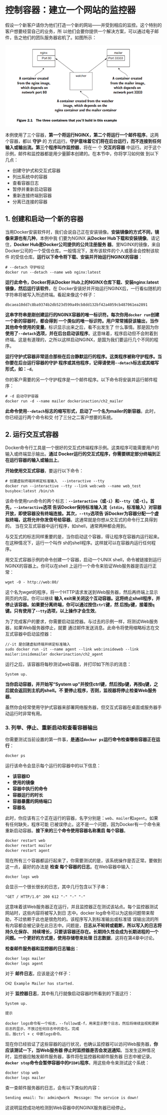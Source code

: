 控制容器：建立一个网站的监控器
===================================================================================
假设一个新客户请你为他们打造一个新的网站——并受到相应的监控。这个特别的客户想要经营自己的业务，所
以他们会要你提供一个解决方案，可以通过电子邮件，告之他们的团队服务器宕机了。如图所示：

![本例中构建的三个容器](img/1.png)

本例使用了三个容器，**第一个将运行NGINX，第二个将运行一个邮件程序**。这两个容器，都以 **守护** 的
方式运行。**守护意味着它们将在后台运行，而不连接到任何输入或输出流。第三个程序叫作监控器**，将在一
个 **交互的容器** 中运行。对于这个示例，邮件和监控器都是用少量脚本创建的。在本节中，你将学习如何做
到以下几点：
+ 创建守护式和交互式容器
+ 列出系统中的容器
+ 查看容器日志
+ 暂停并重新启动容器
+ 重新连接终端到容器
+ 分离已连接的容器

## 1. 创建和启动一个新的容器
当用Docker安装软件时，我们会说自己正在安装镜像。**安装镜像的方式不同，镜像来源也有几种**。本例中我
们要为NGINX **从Docker Hub下载和安装镜像**。请记住，**Docker Hub是Docker公司提供的公共注册服务
器**。里NGINX的镜像，来自Docker公司的一个受信仓库。一般情况下，发布该软件的个人或基金会控制该软件
的受信仓库。**运行以下命令将下载、安装并开始运行NGINX的容器**：
```shell
# --detach 守护标记
docker run --detach --name web nginx:latest
```
**运行此命令，Docker将从Docker Hub上的NGINX仓库下载、安装nginx:latest镜像，然后运行该软件**。在
Docker安装好并开始运行NGINX后，一行看似随机的字符串将被写入所述终端。看起来像这个样子：
```
dbcaea10dd7c8ba9374b2db523d599a49cb8dd132bf42a4059cb487061ea2891
```
**这串字符串是刚创建运行的NGINX容器的唯一标识符。每次你用`docker run`创建一个新的容器时，都会得到
一个类似的唯一标识符。用户常常捕获该输出，当作其他命令使用的变量**。标识显示出来之后，看不出发生了
什么事情。那是因为你 **使用了`--detach`选项，并在后台启动该程序**。这意味着，程序启动但不会附着到
终端。这是有道理的，之所以这样启动NGINX，是国为我们要运行几个不同的程序。

**运行守护式容器非常适合那些在后台静默运行的程序。这类程序被称守护程序。当你要在后台运行容器的守护
程序或其他程序，记得请使用`--detach`标志或其缩写形式，如：`-d`**。

你的客户需要的另一个守护程序是一个邮件程序。以下命令将安装并运行邮件程序：
```shell
# -d 启动守护容器
docker run -d --name mailer dockerinaction/ch2_mailer
```
**此命令使用`--detach`标志的缩写形式，启动了一个名为mailer的新容器**。此时，你已经运行两个命令和交
付了三分之二客户想要的系统。

## 2. 运行交互式容器
Docker命令行工具是一个很好的交互式终端程序示例。这类程序可能需要用户的输入或终端显示输出。**通过
Docker运行的交互式程序，你需要绑定部分终端到正在运行容器的输入或输出上**。

**开始使用交互式容器**，要运行以下命令：
```shell
# 创建虚拟终端并绑定标准输入  --interactive --tty
docker run --interactive --tty --link web:web --name web_test busybox:latest /bin/sh
```
该命令使用run命令的两个标志：**`--interactive`（或`-i`）和`--tty`（或`-t`）。首先，`--interactive`选项
告诉Docker保持标准输入流（`stdin`，标准输入）对容器开放，即使容器没有终端连接。其次，`--tty`选项告
诉Docker为容器分配一个虚拟终端，这将允许你发信号给容器**。这通常就是你想从交互式的命令行工具得到的。
当在交互式容器中运行程序，如shell，通常两种都会用到。

与交互式的标志同样重要的是，当你启动这个容器，得让程序在容器内运行起来。在这种情况下，运行一个叫作
sh的shell程序。这样就可以在容器内运行任何程序。

用交互式容器示例的命令创建一个容器，启动一个UNIX shell，命令被链接到运行NGINX的容器上。你可以在shell
上运行一个命令来验证Web服务器是否运行正常：
```shell
wget -O - http://web:80/
```
这个名为wget的程序，将一个HTTP请求发送到Web服务器，然后再终端上显示网页的内容。你可以继续 **输入
exit来关闭这个互动容器。这将终止shell程序，并停止该容器。如果要分离终端，你可以通过按住`ctrl`键，然
后按`p`键，接着按`q`键。只有使用了`--tty`选项，以上操作才会生效**。

为了完成客户的要求，你需要启动监控器。与过去的示例一样，将测试Web服务器，如果Web服务器停止，就要
通过邮件发送消息。此命令将使用缩略标志在交互式容器中启动监控器：
```shell
//-it 是创建虚拟终端并绑定标准输入
sudo docker run -it --name agent --link web:insideweb --link mailer:insidemailer dockerinaction/ch2_agent
```
运行之后，该容器将每秒测试web容器，并打印如下所示的消息：
```
System up.
```
**当你启动容器，并开始写“System up”并按住ctrl键，然后按p键，再按q键，之后就会返回到主机的shell。不
要停止程序，否则，监视器将停止检查Web服务器**。

虽然你会经常使用守护式容器来部署网络服务器，但交互式容器在桌面或服务器手动运行时非常有用。

### 3. 列举、停止、重新启动和查看容器输出
你需要测试当前设置的第一件事，**是通过`docker ps`运行命令检查哪些容器正在运行**：
```shell
docker ps
```
运行该命令会显示每个运行的容器中的以下信息：
+ **该容器ID**
+ **使用的镜像**
+ **容器中执行的命令**
+ **容器运行的时长**
+ **容器暴露的网络端口**
+ **容器名**

此时，你应该有三个正在运行的容器，名字分别是：`web`、`mailer`和`agent`。如果有任何缺失，程序可能
已被误停止。这不是一个问题，因为Docker有一个命令来重新启动容器。**接下来的三个命令使用容器名称重启
每个容器**。
```shell
docker restart web 
docker restart mailer 
docker restart agent 
```
现在所有三个容器都运行起来了，你需要测试的是，该系统操作是否正常。要做到这一点，最好的办法是 **检查
每个容器的日志**。在Web容器中输入：
```shell
docker logs web
```
会显示一个很长很长的日志，其中几行包含以下子串：
```
"GET / HTTP/1.0" 200 612 "-" "-" "-"
```
这意味着该Web服务器正在运行，并且监控器正在测试该站点。每个监控器测试网站时，这些内容将被写入到日
志中。docker log命令可以为这些问题带来帮助，不过依赖于此也是很危险的。该程序写入到标准输出或标准错
误输出流的所有内容都会被记录在此日志中。问题是，**日志从不轮转或截断，所以写入的日志将持久化保存、
持续增长，只要该容器还存在。长期持久性会成为长期进程的一个问题。一个更好的方式是，使用存储卷来处理
日志数据**，这将在第4章中讨论。

**检查邮件服务器和监控器的日志输出**：
```shell
docker logs mailer
docker logs agent
```
对于 **邮件日志**，应该是这个样子：
```
CH2 Example Mailer has started.
```
对于 **监控器日志**，其中有几行就像启动容器时所看到的下面这行：
```
System up.
```
```
提示

docker logs命令有一个标志，--follow或-f，用来显示整个日志，然后将继续监视和更新日志的显示，不放过任何日志中的变化。完成
后，按ctrl + c 中断logs命令。
```
现在你已经验证了这些容器的运行状况，也确认监控器可以访问Web服务器，**你应该测试一下，当Web服务器
停止时监控器是否会发送通知**。当发生这种情况时，监控器应触发邮件服务器，事件将在监控器和邮件服务器
日志中被记录。**`docker stop`命令会暂停容器中的`PID#1`程序**。用这些命令来测试这个系统：
```shell
docker stop web
docker logs mailer
```
查一查邮件服务器的日志，会有以下类似的内容：
```
Sending email: To: admin@work  Message: The service is down!
```
这说明监控成功地检测到Web容器中的NGINX服务器已经停止。



















